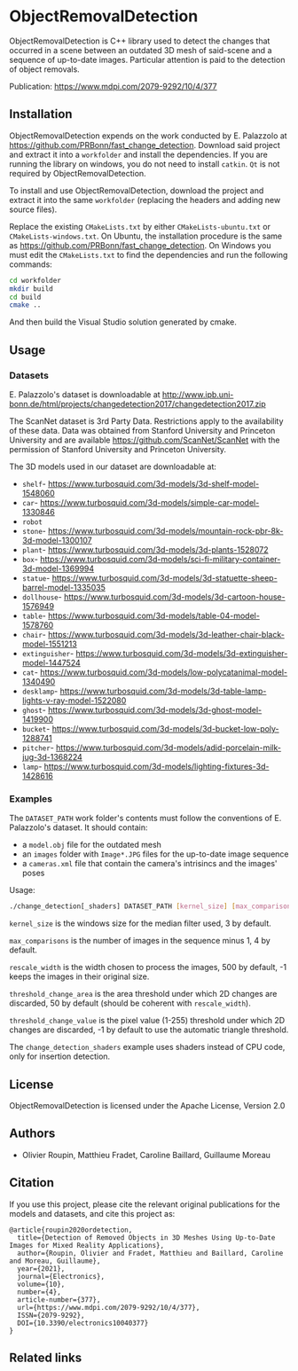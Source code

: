 # ObjectRemovalDetection

ObjectRemovalDetection is C++ library used to detect the changes that occurred
in a scene between an outdated 3D mesh of said-scene and a sequence of
up-to-date images. Particular attention is paid to the detection of object
removals.

Publication: https://www.mdpi.com/2079-9292/10/4/377

## Installation

ObjectRemovalDetection expends on the work conducted by E. Palazzolo
at https://github.com/PRBonn/fast_change_detection. Download said project and
extract it into a `workfolder` and install the dependencies. If you are running
the library on windows, you do not need to install `catkin`. `Qt` is not
required by ObjectRemovalDetection.

To install and use ObjectRemovalDetection, download the project and extract it
into the same `workfolder` (replacing the headers and adding new source files).

Replace the existing `CMakeLists.txt` by either `CMakeLists-ubuntu.txt` or
`CMakeLists-windows.txt`. On Ubuntu, the installation procedure is the same as
https://github.com/PRBonn/fast_change_detection. On Windows you must edit the
`CMakeLists.txt` to find the dependencies and run the following commands:

```bash
cd workfolder
mkdir build
cd build
cmake ..
```

And then build the Visual Studio solution generated by cmake.

## Usage

### Datasets

E. Palazzolo's dataset is downloadable at http://www.ipb.uni-bonn.de/html/projects/changedetection2017/changedetection2017.zip

The ScanNet dataset is 3rd Party Data. Restrictions apply to the availability of
these data. Data was obtained from Stanford University and Princeton University
and are available https://github.com/ScanNet/ScanNet with the permission of
Stanford University and Princeton University.

The 3D models used in our dataset are downloadable at:
* `shelf`- https://www.turbosquid.com/3d-models/3d-shelf-model-1548060
* `car`- https://www.turbosquid.com/3d-models/simple-car-model-1330846
* `robot`
* `stone`- https://www.turbosquid.com/3d-models/mountain-rock-pbr-8k-3d-model-1300107
* `plant`- https://www.turbosquid.com/3d-models/3d-plants-1528072
* `box`- https://www.turbosquid.com/3d-models/sci-fi-military-container-3d-model-1369994
* `statue`- https://www.turbosquid.com/3d-models/3d-statuette-sheep-barrel-model-1335035
* `dollhouse`- https://www.turbosquid.com/3d-models/3d-cartoon-house-1576949
* `table`- https://www.turbosquid.com/3d-models/table-04-model-1578760
* `chair`- https://www.turbosquid.com/3d-models/3d-leather-chair-black-model-1551213
* `extinguisher`- https://www.turbosquid.com/3d-models/3d-extinguisher-model-1447524
* `cat`- https://www.turbosquid.com/3d-models/low-polycatanimal-model-1340490
* `desklamp`- https://www.turbosquid.com/3d-models/3d-table-lamp-lights-v-ray-model-1522080
* `ghost`- https://www.turbosquid.com/3d-models/3d-ghost-model-1419900
* `bucket`- https://www.turbosquid.com/3d-models/3d-bucket-low-poly-1288741
* `pitcher`- https://www.turbosquid.com/3d-models/adid-porcelain-milk-jug-3d-1368224
* `lamp`- https://www.turbosquid.com/3d-models/lighting-fixtures-3d-1428616

### Examples

The `DATASET_PATH` work folder's contents must follow the conventions of E.
Palazzolo's dataset. It should contain:
* a `model.obj` file for the outdated mesh
* an `images` folder with `Image*.JPG` files for the up-to-date image sequence
* a `cameras.xml` file that contain the camera's intrisincs and the images' poses

Usage:
```bash
./change_detection[_shaders] DATASET_PATH [kernel_size] [max_comparisons] [rescale_width] [threshold_change_area] [threshold_change_value]
```

`kernel_size` is the windows size for the median filter used, 3 by default.

`max_comparisons` is the number of images in the sequence minus 1, 4 by default.

`rescale_width` is the width chosen to process the images, 500 by default, -1
keeps the images in their original size.

`threshold_change_area` is the area threshold under which 2D changes are
discarded, 50 by default (should be coherent with `rescale_width`).

`threshold_change_value` is the pixel value (1-255) threshold under which 2D
changes are discarded, -1 by default to use the automatic triangle threshold.

The `change_detection_shaders` example uses shaders instead of CPU code, only
for insertion detection.

## License

ObjectRemovalDetection is licensed under the Apache License, Version 2.0

## Authors

* Olivier Roupin, Matthieu Fradet, Caroline Baillard, Guillaume Moreau

## Citation

If you use this project, please cite the relevant original publications for the
models and datasets, and cite this project as:

```
@article{roupin2020ordetection,
  title={Detection of Removed Objects in 3D Meshes Using Up-to-Date Images for Mixed Reality Applications},
  author={Roupin, Olivier and Fradet, Matthieu and Baillard, Caroline and Moreau, Guillaume},
  year={2021},
  journal={Electronics},
  volume={10},
  number={4},
  article-number={377},
  url={https://www.mdpi.com/2079-9292/10/4/377},
  ISSN={2079-9292},
  DOI={10.3390/electronics10040377}
}
```

## Related links
